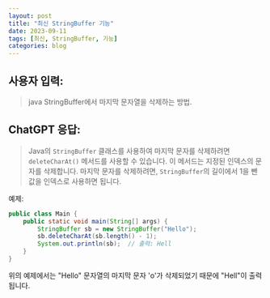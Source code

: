 ```yaml
---
layout: post
title: "최신 StringBuffer 기능"
date: 2023-09-11
tags: [최신, StringBuffer, 기능]
categories: blog
---
```


## 사용자 입력:
> java StringBuffer에서 마지막  문자열을 삭제하는 방법.

## ChatGPT 응답:
> Java의 `StringBuffer` 클래스를 사용하여 마지막 문자를 삭제하려면 `deleteCharAt()` 메서드를 사용할 수 있습니다. 이 메서드는 지정된 인덱스의 문자를 삭제합니다. 마지막 문자를 삭제하려면, `StringBuffer`의 길이에서 1을 뺀 값을 인덱스로 사용하면 됩니다.

예제:
```java
public class Main {
    public static void main(String[] args) {
        StringBuffer sb = new StringBuffer("Hello");
        sb.deleteCharAt(sb.length() - 1);
        System.out.println(sb);  // 출력: Hell
    }
}
```

위의 예제에서는 "Hello" 문자열의 마지막 문자 'o'가 삭제되었기 때문에 "Hell"이 출력됩니다.

